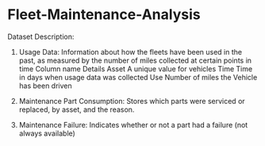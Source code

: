 # Fleet-Maintenance-Analysis
Dataset Description:
1. Usage Data: Information about how the fleets have been used in the past, as measured by the number of miles collected at certain points in time
Column name       Details
Asset             A unique value for vehicles
Time              Time in days when usage data was collected
Use               Number of miles the Vehicle has been driven

2. Maintenance Part Consumption: Stores which parts were serviced or replaced, by asset, and the reason.
3. Maintenance Failure: Indicates whether or not a part had a failure (not always available)
